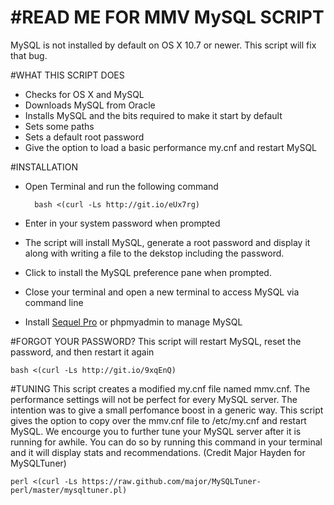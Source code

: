 #READ ME FOR MMV MySQL SCRIPT
===========

MySQL is not installed by default on OS X 10.7 or newer.  This script will fix that bug.

#WHAT THIS SCRIPT DOES
+ Checks for OS X and MySQL
+ Downloads MySQL from Oracle
+ Installs MySQL and the bits required to make it start by default
+ Sets some paths 
+ Sets a default root password
+ Give the option to load a basic performance my.cnf and restart MySQL

#INSTALLATION
+ Open Terminal and run the following command

        bash <(curl -Ls http://git.io/eUx7rg)

+ Enter in your system password when prompted
+ The script will install MySQL, generate a root password and display it along with writing a file to the dekstop including the password.
+ Click to install the MySQL preference pane when prompted.
+ Close your terminal and open a new terminal to access MySQL via command line
+ Install [Sequel Pro](http://www.sequelpro.com/) or phpmyadmin to manage MySQL

#FORGOT YOUR PASSWORD?
This script will restart MySQL, reset the password, and then restart it again

	bash <(curl -Ls http://git.io/9xqEnQ)

#TUNING
This script creates a modified my.cnf file named mmv.cnf.  The performance settings will not be perfect for every MySQL server.  The intention was to give a small perfomance boost in a generic way.  This script gives the option to copy over the mmv.cnf file to /etc/my.cnf and restart MySQL.  We encourge you to further tune your MySQL server after it is running for awhile.  You can do so by running this command in your terminal and it will display stats and recommendations. (Credit Major Hayden for MySQLTuner)

	perl <(curl -Ls https://raw.github.com/major/MySQLTuner-perl/master/mysqltuner.pl)
